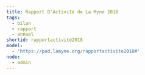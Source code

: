 ```yaml
---
title: Rapport D'Activité de La Myne 2018
tags:
  - bilan
  - rapport
  - annuel
shortid: rapportactivité2018
model:
  - 'https://pad.lamyne.org/rapportactivite2018#'
node:
  - admin
---
```


